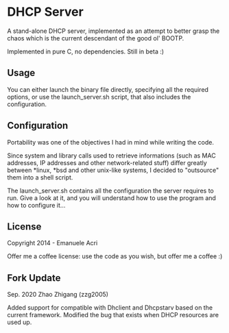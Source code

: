 DHCP Server
==========

A stand-alone DHCP server, implemented as an attempt to better grasp the chaos which is the current descendant of the good ol' BOOTP.

Implemented in pure C, no dependencies. Still in beta :)

Usage
-----

You can either launch the binary file directly, specifying all the required options, or use the launch_server.sh script, that also includes the configuration.

Configuration
-------------

Portability was one of the objectives I had in mind while writing the code.

Since system and library calls used to retrieve informations (such as MAC addresses, IP addresses and other network-related stuff) differ greatly between *linux, *bsd and other unix-like systems, I decided to "outsource" them into a shell script.

The launch_server.sh contains all the configuration the server requires to run. Give a look at it, and you will understand how to use the program and how to configure it...

License
-------

Copyright 2014 - Emanuele Acri

Offer me a coffee license: use the code as you wish, but offer me a coffee :)


Fork Update
-------
Sep. 2020  Zhao Zhigang (zzg2005)

Added support for compatible with Dhclient and Dhcpstarv based on the current framework. 
Modified the bug that exists when DHCP resources are used up.




